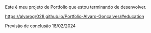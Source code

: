 Este é meu projeto de Portfolio que estou terminando de desenvolver.

https://alvarogr028.github.io/Portfolio-Alvaro-Goncalves/#education

Previsão de conclusão 18/02/2024
